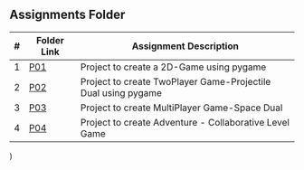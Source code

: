 ##  Assignments Folder

|   #   | Folder Link | Assignment Description |
| :---: | ----------- | ---------------------- |
|   1   | [P01](https://github.com/ashrithap02/5443-2D-Parupati/tree/main/Assignments/P01) | Project to create a 2D-Game using pygame |
|   2   | [P02](https://github.com/ashrithap02/5443-2D-Parupati/tree/main/Assignments/P02) | Project to create TwoPlayer Game-Projectile Dual using pygame |
|   3   | [P03](https://github.com/ashrithap02/5443-2D-Parupati/tree/main/Assignments/P03) | Project to create MultiPlayer Game-Space Dual |
|   4   | [P04](https://github.com/ashrithap02/5443-2D-Parupati/tree/main/Assignments/P04) | Project to create Adventure - Collaborative Level Game |
)

